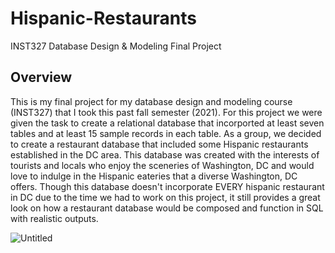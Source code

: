 # Hispanic-Restaurants
INST327 Database Design &amp; Modeling Final Project
## Overview

This is my final project for my database design and modeling course (INST327) that I took this past fall semester (2021). For this project we were given the task to create a relational database that incorported at least seven tables and at least 15 sample records in each table. As a group, we decided to create a restaurant database that included some Hispanic restaurants established in the DC area. This database was created with the interests of tourists and locals who enjoy the sceneries of Washington, DC and would love to indulge in the Hispanic eateries that a diverse Washington, DC offers. Though this database doesn't incorporate EVERY hispanic restaurant in DC due to the time we had to work on this project, it still provides a great look on how a restaurant database would be composed and function in SQL with realistic outputs. 

![Untitled](https://user-images.githubusercontent.com/72055369/147285545-5bda32b8-7497-4356-aed3-0ace88216929.png)

